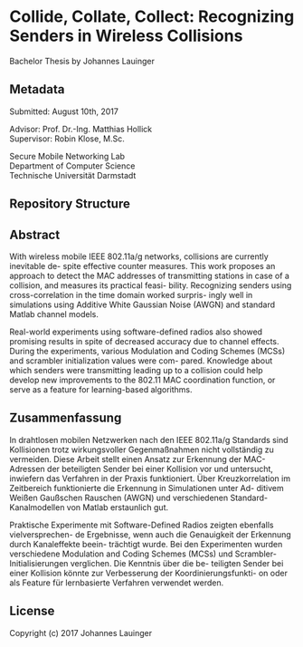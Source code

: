 # Collide, Collate, Collect: Recognizing Senders in Wireless Collisions

Bachelor Thesis by Johannes Lauinger


## Metadata

Submitted: August 10th, 2017

Advisor: Prof. Dr.-Ing. Matthias Hollick  
Supervisor: Robin Klose, M.Sc.

Secure Mobile Networking Lab  
Department of Computer Science  
Technische Universität Darmstadt


## Repository Structure


## Abstract

With wireless mobile IEEE 802.11a/g networks, collisions are currently inevitable de-
spite effective counter measures. This work proposes an approach to detect the MAC
addresses of transmitting stations in case of a collision, and measures its practical feasi-
bility. Recognizing senders using cross-correlation in the time domain worked surpris-
ingly well in simulations using Additive White Gaussian Noise (AWGN) and standard
Matlab channel models.

Real-world experiments using software-defined radios also showed promising results
in spite of decreased accuracy due to channel effects. During the experiments, various
Modulation and Coding Schemes (MCSs) and scrambler initialization values were com-
pared. Knowledge about which senders were transmitting leading up to a collision could
help develop new improvements to the 802.11 MAC coordination function, or serve as a
feature for learning-based algorithms.


## Zusammenfassung

In drahtlosen mobilen Netzwerken nach den IEEE 802.11a/g Standards sind Kollisionen
trotz wirkungsvoller Gegenmaßnahmen nicht vollständig zu vermeiden. Diese Arbeit
stellt einen Ansatz zur Erkennung der MAC-Adressen der beteiligten Sender bei einer
Kollision vor und untersucht, inwiefern das Verfahren in der Praxis funktioniert. Über
Kreuzkorrelation im Zeitbereich funktionierte die Erkennung in Simulationen unter Ad-
ditivem Weißen Gaußschen Rauschen (AWGN) und verschiedenen Standard-Kanalmodellen
von Matlab erstaunlich gut.

Praktische Experimente mit Software-Defined Radios zeigten ebenfalls vielversprechen-
de Ergebnisse, wenn auch die Genauigkeit der Erkennung durch Kanaleffekte beein-
trächtigt wurde. Bei den Experimenten wurden verschiedene Modulation and Coding
Schemes (MCSs) und Scrambler-Initialisierungen verglichen. Die Kenntnis über die be-
teiligten Sender bei einer Kollision könnte zur Verbesserung der Koordinierungsfunkti-
on oder als Feature für lernbasierte Verfahren verwendet werden.


## License

Copyright (c) 2017 Johannes Lauinger
